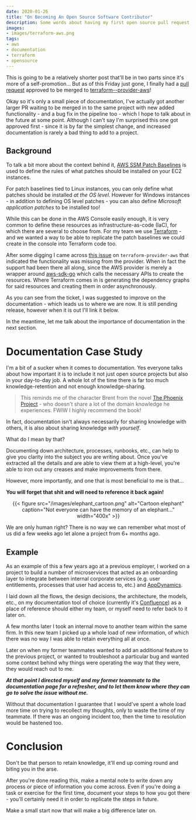 ```yaml
---
date: 2020-01-26
title: "On Becoming An Open Source Software Contributor"
description: Some words about having my first open source pull request merged to terraform-provider-aws
images:
- images/terraform-aws.png
tags:
- aws
- documentation
- terraform
- opensource
---
```


This is going to be a relatively shorter post that'll be in two parts since it's more of a self-promotion... But as of this Friday just gone, I finally had a [pull request](https://github.com/terraform-providers/terraform-provider-aws/pull/11388) approved to be merged to [terraform--provider-aws](https://github.com/terraform-providers/terraform-provider-aws)!

Okay so it's only a small piece of documentation, I've actually got another larger PR waiting to be merged in to the same project with new added functionality - and a bug fix in the pipeline too - which I hope to talk about in the future at some point. Although I can't say I'm surprised this one got approved first - since it is by far the simplest change, and increased documentation is rarely a bad thing to add to a project.

## Background

To talk a bit more about the context behind it, [AWS SSM Patch Baselines](https://docs.aws.amazon.com/systems-manager/latest/userguide/sysman-patch-baselines.html) is used to define the rules of what patches should be installed on your EC2 instances. 

For patch baselines tied to Linux instances, you can only define what patches should be installed *at the OS level*. However for Windows instances - in addition to defining OS level patches - you can also define *Microsoft application patches* to be installed too!

While this can be done in the AWS Console easily enough, it is very common to define these resources as infrastructure-as-code (IaC), for which there are several to choose from. For my team we use [Terraform](https://www.terraform.io) - and we wanted a way to be able to replicate the patch baselines we could create in the console into Terraform code too.

After some digging I came across [this issue](https://github.com/terraform-providers/terraform-provider-aws/issues/8942) on `terraform-provider-aws` that indicated the functionality was missing from the provider. When in fact the support had been there all along, since the AWS provider is merely a wrapper around [aws-sdk-go](https://github.com/aws/aws-sdk-go) which calls the necessary APIs to create the resources. Where Terraform comes in is generating the dependency graphs for said resources and creating them in order asynchronously.

As you can see from the ticket, I was suggested to improve on the documentation - which leads us to where we are now. It is still pending release, however when it is out I'll link it below.

In the meantime, let me talk about the importance of documentation in the next section.

# Documentation Case Study

I'm a bit of a sucker when it comes to documentation. Yes everyone talks about how important it is to include it not just open source projects but also in your day-to-day job. A whole lot of the time there is far too much knowledge-retention and not enough knowledge-sharing. 

> This reminds me of the character Brent from the novel [The Phoenix Project](https://itrevolution.com/book/the-phoenix-project/) - who doesn't share a lot of the domain knowledge he experiences. FWIW I highly recommend the book!

In fact, documentation isn't always necessarily for sharing knowledge with others, it is also about sharing knowledge *with yourself*.

What do I mean by that?

Documenting down architecture, processes, runbooks, etc., can help to give you clarity into the subject you are writing about. Once you've extracted all the details and are able to view them at a high-level, you're able to iron out any creases and make improvements from there. 

However, more importantly, and one that is most beneficial to me is that...

**You will forget that shit and will need to reference it back again!**

<center>{{< figure src="/images/elephant_cartoon.png" alt="Cartoon elephant" caption="Not everyone can have the memory of an elephant..." width="400x" >}}</center>

We are only human right? There is no way we can remember what most of us did a few weeks ago let alone a project from 6+ months ago.

## Example

As an example of this a few years ago at a previous employer, I worked on a project to build a number of microservices that acted as an onboarding layer to integrate between internal corporate services (e.g. user entitlements, processes that user had access to, etc.) and [AppDynamics](https://www.appdynamics.com/).

I laid down all the flows, the design decisions, the architecture, the models, etc., on my documentation tool of choice (currently it's [Confluence](https://www.atlassian.com/software/confluence)) as a place of reference should either my team, or myself need to refer back to it later on. 

A few months later I took an internal move to another team within the same firm. In this new team I picked up a whole load of new information, of which there was no way I was able to retain everything all at once. 

Later on when my former teammates wanted to add an additional feature to the previous project, or wanted to troubleshoot a particular bug and wanted some context behind why things were operating the way that they were, they would reach out to me. 

***At that point I directed myself and my former teammate to the documentation page for a refresher, and to let them know where they can go to solve the issue without me.***

Without that documentation I guarantee that I would've spent a whole load more time on trying to recollect my thoughts, only to waste the time of my teammate. If there was an ongoing incident too, then the time to resolution would be hastened too.

# Conclusion

Don't be that person to retain knowledge, it'll end up coming round and biting you in the arse. 

After you're done reading this, make a mental note to write down any process or piece of information you come across. Even if you're doing a task or exercise for the first time, document your steps to how you got there - you'll certainly need it in order to replicate the steps in future.

Make a small start now that will make a big difference later on.